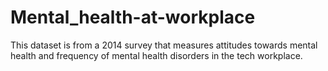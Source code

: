 # Mental_health-at-workplace

This dataset is from a 2014 survey that measures attitudes towards mental health and frequency of mental health disorders in the tech workplace.
